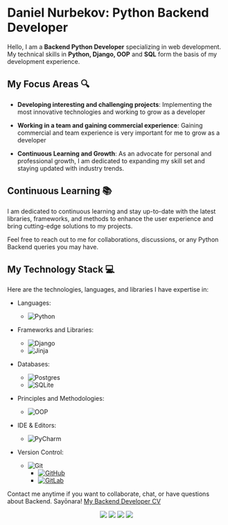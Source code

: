 # Daniel Nurbekov: Python Backend Developer

Hello, I am a **Backend Python Developer** specializing in web development. My technical skills in **Python, Django, OOP** and **SQL** form the basis of my development experience.

## My Focus Areas 🔍

- **Developing interesting and challenging projects**: Implementing the most innovative technologies and working to grow as a developer  


- **Working in a team and gaining commercial experience**: Gaining commercial and team experience is very important for me to grow as a developer


- **Continuous Learning and Growth**: As an advocate for personal and professional growth, I am dedicated to expanding my skill set and staying updated with industry trends.

## Continuous Learning 📚

I am dedicated to continuous learning and stay up-to-date with the latest libraries, frameworks, and methods to enhance the user experience and bring cutting-edge solutions to my projects.

Feel free to reach out to me for collaborations, discussions, or any Python Backend queries you may have. 

## My Technology Stack 💻

Here are the technologies, languages, and libraries I have expertise in:

- Languages:
  - ![Python](https://img.shields.io/badge/python-3670A0?style=for-the-badge&logo=python&logoColor=ffdd54)

- Frameworks and Libraries:
  -  ![Django](https://img.shields.io/badge/django-%23092E20.svg?style=for-the-badge&logo=django&logoColor=white)
  -  ![Jinja](https://img.shields.io/badge/jinja-white.svg?style=for-the-badge&logo=jinja&logoColor=black)

- Databases:
  - ![Postgres](https://img.shields.io/badge/postgres-%23316192.svg?style=for-the-badge&logo=postgresql&logoColor=white)
  - ![SQLite](https://img.shields.io/badge/sqlite-%2307405e.svg?style=for-the-badge&logo=sqlite&logoColor=white)

- Principles and Methodologies:
    - ![OOP](https://img.shields.io/badge/OOP-Object--Oriented%20Programming-blue.svg?style=for-the-badge)

- IDE & Editors:
  - ![PyCharm](https://img.shields.io/badge/pycharm-143?style=for-the-badge&logo=pycharm&logoColor=black&color=black&labelColor=green)

- Version Control: 
    - ![Git](https://img.shields.io/badge/-Git-F05032?style=for-the-badge&logo=git&logoColor=white)
        - [![GitHub](https://img.shields.io/badge/GitHub-181717.svg?logo=github&logoColor=white&style=for-the-badge)](https://github.com/)
        - [![GitLab](https://img.shields.io/badge/GitLab-FCA121.svg?logo=gitlab&logoColor=white&style=for-the-badge)](https://gitlab.com/)

Contact me anytime if you want to collaborate, chat, or have questions about Backend. Sayōnara!
[My Backend Developer CV](https://abatuff.github.io/CV/)

<div align="center">
  <a href="https://telegram.me/abatuFF"><img src="https://img.shields.io/badge/Telegram-2CA5E0?style=for-the-badge&logo=telegram&logoColor=white"/></a>
  <a href="https://www.linkedin.com/in/daniel-nurbekov-3bb309237/"><img src="https://img.shields.io/badge/linkedin-%230077B5.svg?style=for-the-badge&logo=linkedin&logoColor=white"/></a>
  <a href="mailto:nurbekuuludaniel@gmail.com"><img src="https://img.shields.io/badge/Gmail-D14836?style=for-the-badge&logo=gmail&logoColor=white"/></a>
  <a href="https://discordapp.com/users/351967289299435521/"><img src="https://img.shields.io/badge/Discord-%235865F2.svg?style=for-the-badge&logo=discord&logoColor=white"/></a>

